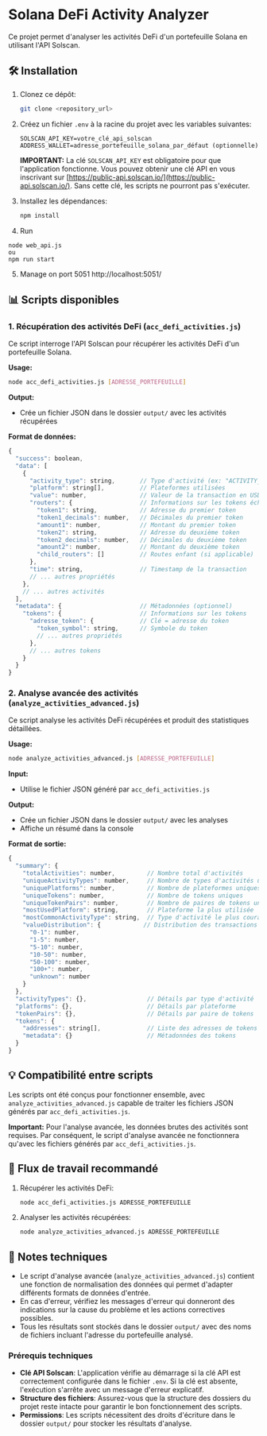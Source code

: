 # Solana DeFi Activity Analyzer

Ce projet permet d'analyser les activités DeFi d'un portefeuille Solana en utilisant l'API Solscan.

## 🛠️ Installation

1. Clonez ce dépôt:
   ```bash
   git clone <repository_url>
   ```

2. Créez un fichier `.env` à la racine du projet avec les variables suivantes:
   ```
   SOLSCAN_API_KEY=votre_clé_api_solscan
   ADDRESS_WALLET=adresse_portefeuille_solana_par_défaut (optionnelle)
   ```
   
   **IMPORTANT:** La clé `SOLSCAN_API_KEY` est obligatoire pour que l'application fonctionne. Vous pouvez obtenir une clé API en vous inscrivant sur [https://public-api.solscan.io/](https://public-api.solscan.io/). Sans cette clé, les scripts ne pourront pas s'exécuter.

3. Installez les dépendances:
   ```bash
   npm install
   ```

4. Run
```
node web_api.js
ou
npm run start
```

5. Manage on port 5051
http://localhost:5051/

## 📊 Scripts disponibles

### 1. Récupération des activités DeFi (`acc_defi_activities.js`)

Ce script interroge l'API Solscan pour récupérer les activités DeFi d'un portefeuille Solana.

**Usage:**
```bash
node acc_defi_activities.js [ADRESSE_PORTEFEUILLE]
```

**Output:**
- Crée un fichier JSON dans le dossier `output/` avec les activités récupérées

**Format de données:**
```javascript
{
  "success": boolean,
  "data": [
    {
      "activity_type": string,       // Type d'activité (ex: "ACTIVITY_TOKEN_SWAP")
      "platform": string[],          // Plateformes utilisées
      "value": number,               // Valeur de la transaction en USD
      "routers": {                   // Informations sur les tokens échangés
        "token1": string,            // Adresse du premier token
        "token1_decimals": number,   // Décimales du premier token
        "amount1": number,           // Montant du premier token
        "token2": string,            // Adresse du deuxième token
        "token2_decimals": number,   // Décimales du deuxième token
        "amount2": number,           // Montant du deuxième token
        "child_routers": []          // Routes enfant (si applicable)
      },
      "time": string,                // Timestamp de la transaction
      // ... autres propriétés
    },
    // ... autres activités
  ],
  "metadata": {                      // Métadonnées (optionnel)
    "tokens": {                      // Informations sur les tokens
      "adresse_token": {             // Clé = adresse du token
        "token_symbol": string,      // Symbole du token
        // ... autres propriétés
      },
      // ... autres tokens
    }
  }
}
```

### 2. Analyse avancée des activités (`analyze_activities_advanced.js`)

Ce script analyse les activités DeFi récupérées et produit des statistiques détaillées.

**Usage:**
```bash
node analyze_activities_advanced.js [ADRESSE_PORTEFEUILLE]
```

**Input:**
- Utilise le fichier JSON généré par `acc_defi_activities.js`

**Output:**
- Crée un fichier JSON dans le dossier `output/` avec les analyses
- Affiche un résumé dans la console

**Format de sortie:**
```javascript
{
  "summary": {
    "totalActivities": number,         // Nombre total d'activités
    "uniqueActivityTypes": number,     // Nombre de types d'activités uniques
    "uniquePlatforms": number,         // Nombre de plateformes uniques
    "uniqueTokens": number,            // Nombre de tokens uniques
    "uniqueTokenPairs": number,        // Nombre de paires de tokens uniques
    "mostUsedPlatform": string,        // Plateforme la plus utilisée
    "mostCommonActivityType": string,  // Type d'activité le plus courant
    "valueDistribution": {            // Distribution des transactions par valeur
      "0-1": number,
      "1-5": number,
      "5-10": number,
      "10-50": number,
      "50-100": number,
      "100+": number,
      "unknown": number
    }
  },
  "activityTypes": {},                 // Détails par type d'activité
  "platforms": {},                     // Détails par plateforme
  "tokenPairs": {},                    // Détails par paire de tokens
  "tokens": {
    "addresses": string[],             // Liste des adresses de tokens
    "metadata": {}                     // Métadonnées des tokens
  }
}
```

## 💡 Compatibilité entre scripts

Les scripts ont été conçus pour fonctionner ensemble, avec `analyze_activities_advanced.js` capable de traiter les fichiers JSON générés par `acc_defi_activities.js`. 

**Important:** Pour l'analyse avancée, les données brutes des activités sont requises. Par conséquent, le script d'analyse avancée ne fonctionnera qu'avec les fichiers générés par `acc_defi_activities.js`.

## 🔄 Flux de travail recommandé

1. Récupérer les activités DeFi:
   ```bash
   node acc_defi_activities.js ADRESSE_PORTEFEUILLE
   ```

2. Analyser les activités récupérées:
   ```bash
   node analyze_activities_advanced.js ADRESSE_PORTEFEUILLE
   ```

## 📝 Notes techniques

- Le script d'analyse avancée (`analyze_activities_advanced.js`) contient une fonction de normalisation des données qui permet d'adapter différents formats de données d'entrée.
- En cas d'erreur, vérifiez les messages d'erreur qui donneront des indications sur la cause du problème et les actions correctives possibles.
- Tous les résultats sont stockés dans le dossier `output/` avec des noms de fichiers incluant l'adresse du portefeuille analysé.

### Prérequis techniques

- **Clé API Solscan**: L'application vérifie au démarrage si la clé API est correctement configurée dans le fichier `.env`. Si la clé est absente, l'exécution s'arrête avec un message d'erreur explicatif.
- **Structure des fichiers**: Assurez-vous que la structure des dossiers du projet reste intacte pour garantir le bon fonctionnement des scripts.
- **Permissions**: Les scripts nécessitent des droits d'écriture dans le dossier `output/` pour stocker les résultats d'analyse.
